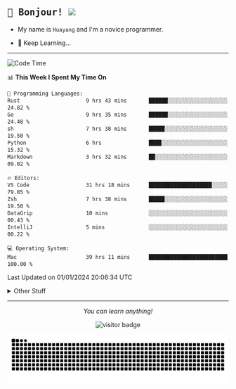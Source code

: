 <h2>
    <samp>🎉 Bonjour!  <img src="https://media.giphy.com/media/mGcNjsfWAjY5AEZNw6/giphy.gif" width="50"></samp>
</h2>

* My name is `Huayang` and I'm a novice programmer.


* 🧐 Keep Learning...

<hr>

<!--START_SECTION:waka-->
![Code Time](http://img.shields.io/badge/Code%20Time-1%2C945%20hrs%2035%20mins-blue)

📊 **This Week I Spent My Time On** 

```text
💬 Programming Languages: 
Rust                     9 hrs 43 mins       ██████░░░░░░░░░░░░░░░░░░░   24.82 % 
Go                       9 hrs 35 mins       ██████░░░░░░░░░░░░░░░░░░░   24.48 % 
sh                       7 hrs 38 mins       █████░░░░░░░░░░░░░░░░░░░░   19.50 % 
Python                   6 hrs               ████░░░░░░░░░░░░░░░░░░░░░   15.32 % 
Markdown                 3 hrs 32 mins       ██░░░░░░░░░░░░░░░░░░░░░░░   09.02 % 

🔥 Editors: 
VS Code                  31 hrs 18 mins      ████████████████████░░░░░   79.85 % 
Zsh                      7 hrs 38 mins       █████░░░░░░░░░░░░░░░░░░░░   19.50 % 
DataGrip                 10 mins             ░░░░░░░░░░░░░░░░░░░░░░░░░   00.43 % 
IntelliJ                 5 mins              ░░░░░░░░░░░░░░░░░░░░░░░░░   00.22 % 

💻 Operating System: 
Mac                      39 hrs 11 mins      █████████████████████████   100.00 % 
```


 Last Updated on 01/01/2024 20:06:34 UTC
<!--END_SECTION:waka-->

<details>
    <summary>Other Stuff</summary>

* 🛠️ Skills
<!-- 
<p align="center">
  <a href="https://skillicons.dev">
    <img src="https://skillicons.dev/icons?i=c,python,cpp,go,react,js,ts,rust,java,haskell,ruby,kotlin,scala,kubernetes,docker,grafana,jenkins,nginx,nestjs,nextjs,rabbitmq,postgres,kafka,redis,graphql,mysql,linux,md,git,vim,vscode,visualstudio,stackoverflow" />
  </a>
</p>
-->    
<p align="center">
    <img src="https://api.githubtrends.io/user/svg/XmchxUp/langs?time_range=one_year&include_private=True" />
    <img src="https://api.githubtrends.io/user/svg/XmchxUp/repos?time_range=one_year&include_private=True" />
</p>

* 🏆 Some GitHub statistical reports:

<p align="center">
    <img src="/github-metrics.svg" alt="github metrics" style='visibility:visible' />    
</p>

<p align="center">  
    <img height="180em" src="https://github-readme-stats.vercel.app/api?username=xmchxup&hide_border=true&show_icons=true&include_all_commits=true&bg_color=0,EC6C6C,FFD479,FFFC79,73FA79&theme=graywhite&locale=en" />
    <img height="180em" src="https://github-readme-stats.vercel.app/api/top-langs/?username=xmchxup&hide=css,scss,html&langs_count=8&hide_border=true&layout=compact&bg_color=0,73FA79,73FDFF,D783FF&theme=graywhite&locale=en" />
</p>


<img width="100%" src="https://github-profile-trophy.vercel.app/?username=xmchxup&column=7" />

</details>


<hr>


<p align="center">
    <i>You can learn anything!</i>
    <p align="center">
        <img src="https://visitor-badge.laobi.icu/badge?page_id=xmchxup" alt="visitor badge"/>       
    </p>
</p>

<picture>
  <source media="(prefers-color-scheme: dark)" srcset="https://raw.githubusercontent.com/XmchxUp/XmchxUp/output/github-snake-dark.svg" />
  <source media="(prefers-color-scheme: light)" srcset="https://raw.githubusercontent.com/XmchxUp/XmchxUp/output/github-snake.svg" />
  <img alt="github-snake" src="https://raw.githubusercontent.com/XmchxUp/XmchxUp/output/github-snake.svg" />
</picture>


